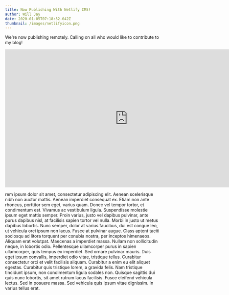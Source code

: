 ```yaml
---
title: Now Publishing With Netlify CMS!
author: Will Jay
date: 2020-01-05T07:18:52.042Z
thumbnail: /images/netlifyicon.png
---
```


We're now publishing remotely. Calling on all who would like to contribute to my blog!

<iframe width="800" height="450" style="margin-left:auto; margin-right:auto;" src="https://www.youtube.com/embed/Vmb1tqYqyII" frameborder="0" allow="accelerometer; autoplay; encrypted-media; gyroscope; picture-in-picture" allowfullscreen></iframe>

rem ipsum dolor sit amet, consectetur adipiscing elit. Aenean
scelerisque nibh non auctor mattis. Aenean imperdiet consequat ex.
Etiam non ante rhoncus, porttitor sem eget, varius quam. Donec vel
tempor tortor, et condimentum est. Vivamus ac vestibulum ligula.
Suspendisse molestie ipsum eget mattis semper. Proin varius, justo
vel dapibus pulvinar, ante purus dapibus nisl, at facilisis sapien
tortor vel nulla. Morbi in justo ut metus dapibus lobortis. Nunc
semper, dolor at varius faucibus, dui est congue leo, ut vehicula
orci ipsum non lacus. Fusce at pulvinar augue. Class aptent taciti
sociosqu ad litora torquent per conubia nostra, per inceptos
himenaeos. Aliquam erat volutpat. Maecenas a imperdiet massa.
Nullam non sollicitudin neque, in lobortis odio. Pellentesque
ullamcorper purus in sapien ullamcorper, quis tempus ex imperdiet.
Sed ornare pulvinar mauris. Duis eget ipsum convallis, imperdiet
odio vitae, tristique tellus. Curabitur consectetur orci et velit
facilisis aliquam. Curabitur a enim eu elit aliquet egestas.
Curabitur quis tristique lorem, a gravida felis. Nam tristique
tincidunt ipsum, non condimentum ligula sodales non. Quisque
sagittis dui quis nunc lobortis, sit amet rutrum lacus facilisis.
Fusce eleifend vehicula lectus. Sed in posuere massa. Sed vehicula
quis ipsum vitae dignissim. In varius tellus erat.
